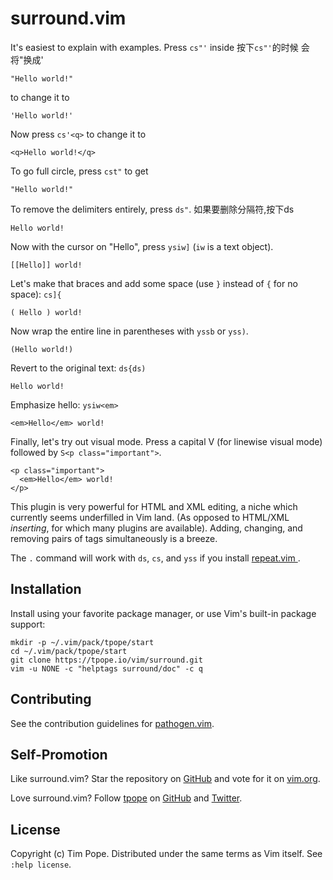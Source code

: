 
# surround.vim

It's easiest to explain with examples.  Press `cs"'` inside
按下`cs"'`的时候 会将"换成'

    "Hello world!"

to change it to

    'Hello world!'

Now press `cs'<q>` to change it to

    <q>Hello world!</q>

To go full circle, press `cst"` to get

    "Hello world!"

To remove the delimiters entirely, press `ds"`.
如果要删除分隔符,按下ds

    Hello world!

Now with the cursor on "Hello", press `ysiw]` (`iw` is a text object).

    [[Hello]] world!

Let's make that braces and add some space (use `}` instead of `{` for no
space): `cs]{`

    ( Hello ) world!

Now wrap the entire line in parentheses with `yssb` or `yss)`.

    (Hello world!)

Revert to the original text: `ds{ds)`

    Hello world!

Emphasize hello: `ysiw<em>`

    <em>Hello</em> world!

Finally, let's try out visual mode. Press a capital V (for linewise
visual mode) followed by `S<p class="important">`.

    <p class="important">
      <em>Hello</em> world!
    </p>

This plugin is very powerful for HTML and XML editing, a niche which
currently seems underfilled in Vim land.  (As opposed to HTML/XML
*inserting*, for which many plugins are available).  Adding, changing,
and removing pairs of tags simultaneously is a breeze.

The `.` command will work with `ds`, `cs`, and `yss` if you install
[ repeat.vim ](https://github.com/tpope/vim-repeat).

## Installation

Install using your favorite package manager, or use Vim's built-in package
support:

    mkdir -p ~/.vim/pack/tpope/start
    cd ~/.vim/pack/tpope/start
    git clone https://tpope.io/vim/surround.git
    vim -u NONE -c "helptags surround/doc" -c q

## Contributing

See the contribution guidelines for
[pathogen.vim](https://github.com/tpope/vim-pathogen#readme).

## Self-Promotion

Like surround.vim?  Star the repository on
[GitHub](https://github.com/tpope/vim-surround) and vote for it on
[vim.org](https://www.vim.org/scripts/script.php?script_id=1697).

Love surround.vim?  Follow [tpope](http://tpo.pe/) on
[GitHub](https://github.com/tpope) and
[Twitter](http://twitter.com/tpope).

## License

Copyright (c) Tim Pope.  Distributed under the same terms as Vim itself.
See `:help license`.

